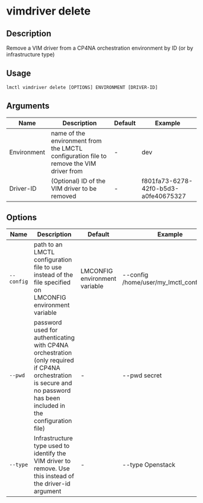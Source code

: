 # vimdriver delete

## Description

Remove a VIM driver from a CP4NA orchestration environment by ID (or by infrastructure type)

## Usage

```
lmctl vimdriver delete [OPTIONS] ENVIRONMENT [DRIVER-ID]
```

## Arguments

| Name        | Description                                                                             | Default | Example                              |
| ----------- | --------------------------------------------------------------------------------------- | ------- | ------------------------------------ |
| Environment | name of the environment from the LMCTL configuration file to remove the VIM driver from | -       | dev                                  |
| Driver-ID   | (Optional) ID of the VIM driver to be removed                                           | -       | f801fa73-6278-42f0-b5d3-a0fe40675327 |

## Options

| Name       | Description                                                                                                                          | Default                       | Example                                  |
| ---------- | ------------------------------------------------------------------------------------------------------------------------------------ | ----------------------------- | ---------------------------------------- |
| `--config` | path to an LMCTL configuration file to use instead of the file specified on LMCONFIG environment variable                            | LMCONFIG environment variable | --config /home/user/my_lmctl_config.yaml |
| `--pwd`    | password used for authenticating with CP4NA orchestration (only required if CP4NA orchestration is secure and no password has been included in the configuration file) | -                             | --pwd secret                             |
| `--type`   | Infrastructure type used to identify the VIM driver to remove. Use this instead of the driver-id argument                            | -                             | --type Openstack                         |
